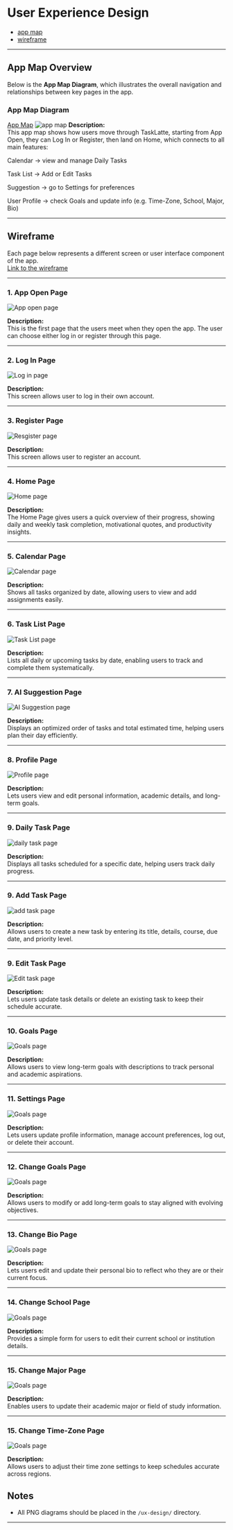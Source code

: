 # User Experience Design

- [app map](https://drive.google.com/file/d/1PRT98SwQDq7Cg2TRRQ7L4PUbS1O74H0Z/view?usp=sharing)
- [wireframe](https://www.figma.com/design/PSvBhg3W6DRRxdASL4Bamq/Tasklatte?node-id=0-1&t=CjTC0cJKEBsTICyp-1)

---

## App Map Overview

Below is the **App Map Diagram**, which illustrates the overall navigation and relationships between key pages in the app.

### App Map Diagram
[App Map](ux-design/Task-Latte.drawio.png)
![app map](./ux-design/appmap.png)
**Description:**  
This app map shows how users move through TaskLatte, starting from App Open, they can Log In or Register, then land on Home, which connects to all main features:

Calendar → view and manage Daily Tasks

Task List → Add or Edit Tasks

Suggestion → go to Settings for preferences

User Profile → check Goals and update info (e.g. Time-Zone, School, Major, Bio)

---

## Wireframe

Each page below represents a different screen or user interface component of the app.  
[Link to the wireframe](https://www.figma.com/design/PSvBhg3W6DRRxdASL4Bamq/Tasklatte?node-id=0-1&t=CjTC0cJKEBsTICyp-1)

---

### 1. App Open Page
![App open page](./ux-design/App-open-page.png)

**Description:**  
This is the first page that the users meet when they open the app. The user can choose either log in or register through this page.

---

### 2. Log In Page
![Log in page](./ux-design/login.png)

**Description:**  
This screen allows user to log in their own account.

---

### 3. Register Page
![Resgister page](./ux-design/register.png)

**Description:**  
This screen allows user to register an account.

---

### 4. Home Page
![Home page](./ux-design/home.png)

**Description:**  
The Home Page gives users a quick overview of their progress, showing daily and weekly task completion, motivational quotes, and productivity insights.

---

### 5. Calendar Page
![Calendar page](./ux-design/calendar.png)

**Description:**  
Shows all tasks organized by date, allowing users to view and add assignments easily.

---

### 6. Task List Page
![Task List page](./ux-design/tasklist.png)

**Description:**  
Lists all daily or upcoming tasks by date, enabling users to track and complete them systematically.

---

### 7. AI Suggestion Page
![AI Suggestion page](./ux-design/AIsuggestion.png)

**Description:**  
Displays an optimized order of tasks and total estimated time, helping users plan their day efficiently.

---

### 8. Profile Page
![Profile page](./ux-design/profile.png)

**Description:**  
Lets users view and edit personal information, academic details, and long-term goals.

---

### 9. Daily Task Page
![daily task page](./ux-design/dailytask.png)

**Description:**  
Displays all tasks scheduled for a specific date, helping users track daily progress.

---

### 9. Add Task Page
![add task page](./ux-design/addtask.png)

**Description:**  
Allows users to create a new task by entering its title, details, course, due date, and priority level.

---

### 9. Edit Task Page
![Edit task page](./ux-design/edittask.png)

**Description:**  
Lets users update task details or delete an existing task to keep their schedule accurate.

---

### 10. Goals Page
![Goals page](./ux-design/goals.png)

**Description:**  
Allows users to view long-term goals with descriptions to track personal and academic aspirations.

---

### 11. Settings Page
![Goals page](./ux-design/settings.png)

**Description:**  
Lets users update profile information, manage account preferences, log out, or delete their account.

---

### 12. Change Goals Page
![Goals page](./ux-design/changegoal.png)

**Description:**  
Allows users to modify or add long-term goals to stay aligned with evolving objectives.

---

### 13. Change Bio Page
![Goals page](./ux-design/changebio.png)

**Description:**  
Lets users edit and update their personal bio to reflect who they are or their current focus.

---

### 14. Change School Page
![Goals page](./ux-design/changeschool.png)

**Description:**  
Provides a simple form for users to edit their current school or institution details.

---

### 15. Change Major Page
![Goals page](./ux-design/changemajor.png)

**Description:**  
Enables users to update their academic major or field of study information.

---

### 15. Change Time-Zone Page
![Goals page](./ux-design/changetimezone.png)

**Description:**  
Allows users to adjust their time zone settings to keep schedules accurate across regions.


## Notes

- All PNG diagrams should be placed in the `/ux-design/` directory.  

---
